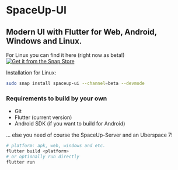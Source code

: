 # SpaceUp-UI

## Modern UI with Flutter for Web, Android, Windows and Linux.

For Linux you can find it here (right now as beta!)
[![Get it from the Snap Store](https://snapcraft.io/static/images/badges/en/snap-store-black.svg)](https://snapcraft.io/spaceup-ui)

Installation for Linux:
```bash
sudo snap install spaceup-ui --channel=beta --devmode
```

### Requirements to build by your own
* Git
* Flutter (current version)
* Android SDK (if you want to build for Android)

... else you need of course the SpaceUp-Server and an Uberspace 7!

```bash
# platform: apk, web, windows and etc.
flutter build <platform>
# or optionally run directly
flutter run
```